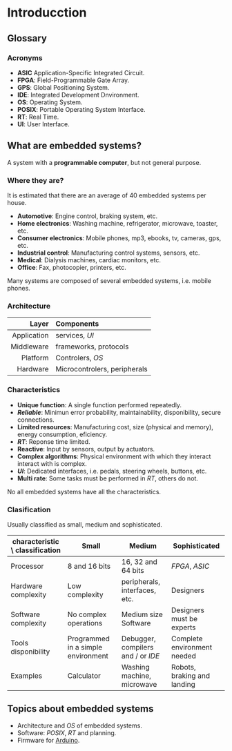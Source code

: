 # Introducction

## Glossary

### Acronyms

- **ASIC** Application-Specific Integrated Circuit.
- **FPGA**: Field-Programmable Gate Array.
- **GPS**: Global Positioning System.
- **IDE**: Integrated Development Dnvironment.
- **OS**: Operating System.
- **POSIX**: Portable Operating System Interface.
- **RT**: Real Time.
- **UI**: User Interface.

## What are embedded systems?

A system with a **programmable computer**, but not general purpose.

### Where they are?

It is estimated that there are an average of 40 embedded systems per house.

- **Automotive**: Engine control, braking system, etc.
- **Home electronics**: Washing machine, refrigerator, microwave, toaster, etc.
- **Consumer electronics**: Mobile phones, mp3, ebooks, tv, cameras, gps, etc.
- **Industrial control**: Manufacturing control systems, sensors, etc.
- **Medical**: Dialysis machines, cardiac monitors, etc.
- **Office**: Fax, photocopier, printers, etc.

Many systems are composed of several embedded systems, i.e. mobile phones.

### Architecture

| Layer       | Components                   |
|------------:|:-----------------------------|
| Application | services, _UI_               |
| Middleware  | frameworks, protocols        |
| Platform    | Controlers, _OS_             |
| Hardware    | Microcontrolers, peripherals | 

### Characteristics

- **Unique function**: A single function performed repeatedly.
- **_Reliable_**: Minimun error probability, maintainability, disponibility, secure connections. 
- **Limited resources**: Manufacturing cost, size (physical and memory), energy consumption, eficiency. 
- **_RT_**: Reponse time limited. 
- **Reactive**: Input by sensors, output by actuators.
- **Complex algorithms**: Physical environment with which they interact interact with is complex.
- **_UI_**: Dedicated interfaces, i.e. pedals, steering wheels, buttons, etc.
- **Multi rate**: Some tasks must be performed in _RT_, others do not. 

No all embedded systems have all the characteristics.

### Clasification

Usually classified as small, medium and sophisticated.

| characteristic \ classification | Small | Medium | Sophisticated | 
|---------------------------------|-------|--------|---------------|
| Processor | 8 and 16 bits | 16, 32 and 64 bits | _FPGA_, _ASIC_ | 
| Hardware complexity | Low complexity | peripherals, interfaces, etc. | Designers |
| Software complexity | No complex operations | Medium size Software | Designers must be experts |
| Tools disponibility | Programmed in a simple environment | Debugger, compilers and / or _IDE_ | Complete environment needed |
| Examples | Calculator | Washing machine, microwave | Robots, braking and landing | 

## Topics about embedded systems

- Architecture and _OS_ of embedded systems.
- Software: _POSIX_, _RT_ and planning.
- Firmware for [Arduino](https://www.arduino.cc). 


